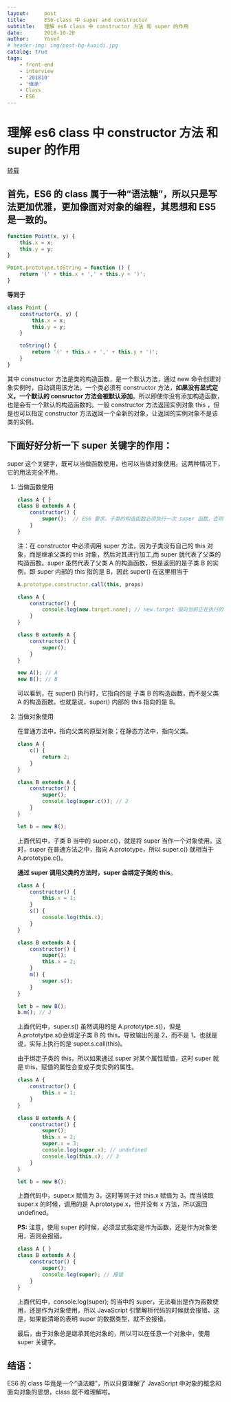 ```yaml
---
layout:     post
title:      ES6-class 中 super and constructor
subtitle:   理解 es6 class 中 constructor 方法 和 super 的作用
date:       2018-10-20
author:     Yosef
# header-img: img/post-bg-kuaidi.jpg
catalog: true
tags:
    - front-end
    - interview
    - '201810'
    - '继承'
    - Class
    - ES6
---
```

# 理解 es6 class 中 constructor 方法 和 super 的作用

[转载](https://juejin.im/post/5b4c0b26f265da0f6c7a82a1)

## 首先，ES6 的 class 属于一种“语法糖”，所以只是写法更加优雅，更加像面对对象的编程，其思想和 ES5 是一致的。

```js
function Point(x, y) {
    this.x = x;
    this.y = y;
}

Point.prototype.toString = function () {
    return '(' + this.x + ',' + this.y + ')';
}
```

**等同于**

```js
class Point {
    constructor(x, y) {
        this.x = x;
        this.y = y;
    }

    toString() {
        return '(' + this.x + ',' + this.y + ')';
    }
}
```

其中 constructor 方法是类的构造函数，是一个默认方法，通过 new 命令创建对象实例时，自动调用该方法。一个类必须有 constructor 方法，**如果没有显式定义，一个默认的 consructor 方法会被默认添加**。所以即使你没有添加构造函数，也是会有一个默认的构造函数的。一般 constructor 方法返回实例对象 this ，但是也可以指定  constructor 方法返回一个全新的对象，让返回的实例对象不是该类的实例。

## 下面好好分析一下 **super 关键字**的作用：

super 这个关键字，既可以当做函数使用，也可以当做对象使用。这两种情况下，它的用法完全不用。

1. 当做函数使用

    ```js
    class A { }
    class B extends A {
        constructor() {
            super();  // ES6 要求，子类的构造函数必须执行一次 super 函数，否则会报错。
        }
    }
    ```

    注：在 constructor 中必须调用 super 方法，因为子类没有自己的 this 对象，而是继承父类的 this 对象，然后对其进行加工,而 super 就代表了父类的构造函数。super 虽然代表了父类 A 的构造函数，但是返回的是子类 B 的实例，即 super 内部的 this 指的是 B，因此 super() 在这里相当于

    ```js
    A.prototype.constructor.call(this, props)
    ```

    ```js
    class A {
        constructor() {
            console.log(new.target.name); // new.target 指向当前正在执行的函数
        }
    }

    class B extends A {
        constructor() {
            super();
        }
    }

    new A(); // A
    new B(); // B
    ```

    可以看到，在 super() 执行时，它指向的是 子类 B 的构造函数，而不是父类 A 的构造函数。也就是说，super() 内部的 this 指向的是 B。

2. 当做对象使用

    在普通方法中，指向父类的原型对象；在静态方法中，指向父类。

    ```js
    class A {
        c() {
            return 2;
        }
    }

    class B extends A {
        constructor() {
            super();
            console.log(super.c()); // 2
        }
    }

    let b = new B();
    ```

    上面代码中，子类 B 当中的 super.c()，就是将 super 当作一个对象使用。这时，super 在普通方法之中，指向 A.prototype，所以 super.c() 就相当于 A.prototype.c()。

    **通过 super 调用父类的方法时，super 会绑定子类的 this**。

    ```js
    class A {
        constructor() {
            this.x = 1;
        }
        s() {
            console.log(this.x);
        }
    }

    class B extends A {
        constructor() {
            super();
            this.x = 2;
        }
        m() {
            super.s();
        }
    }

    let b = new B();
    b.m(); // 2
    ```

    上面代码中，super.s() 虽然调用的是 A.prototytpe.s()，但是 A.prototytpe.s()会绑定子类 B 的 this，导致输出的是 2，而不是 1。也就是说，实际上执行的是 super.s.call(this)。

    由于绑定子类的 this，所以如果通过 super 对某个属性赋值，这时 super 就是 this，赋值的属性会变成子类实例的属性。

    ```js
    class A {
        constructor() {
            this.x = 1;
        }
    }

    class B extends A {
        constructor() {
            super();
            this.x = 2;
            super.x = 3;
            console.log(super.x); // undefined
            console.log(this.x); // 3
        }
    }

    let b = new B();
    ```

    上面代码中，super.x 赋值为 3，这时等同于对 this.x 赋值为 3。而当读取 super.x 的时候，调用的是 A.prototype.x，但并没有 x 方法，所以返回 undefined。

    **PS:** 注意，使用 super 的时候，必须显式指定是作为函数，还是作为对象使用，否则会报错。

    ```js
    class A { }
    class B extends A {
        constructor() {
            super();
            console.log(super); // 报错
        }
    }
    ```

    上面代码中，console.log(super); 的当中的 super，无法看出是作为函数使用，还是作为对象使用，所以 JavaScript 引擎解析代码的时候就会报错。这是，如果能清晰的表明 super 的数据类型，就不会报错。

    最后，由于对象总是继承其他对象的，所以可以在任意一个对象中，使用 super 关键字。

## 结语：

ES6 的 class 毕竟是一个“语法糖”，所以只要理解了 JavaScript 中对象的概念和面向对象的思想，class 就不难理解啦。